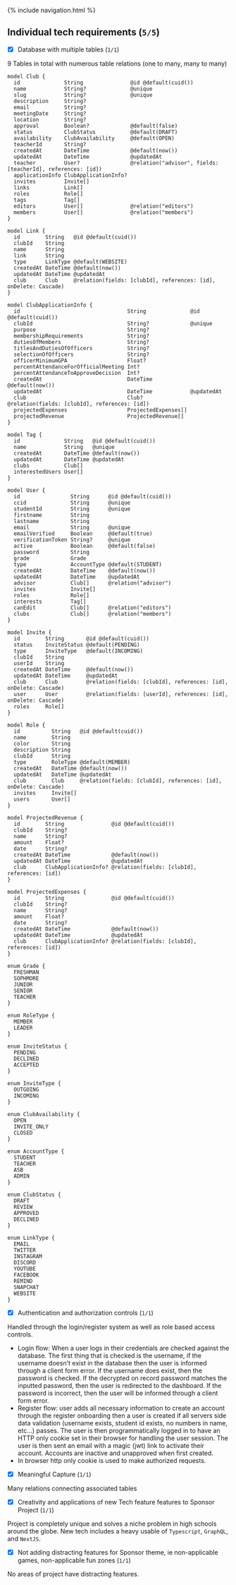 {% include navigation.html %}

## Individual tech requirements (`5/5`)

- [x] Database with multiple tables (`1/1`)

9 Tables in total with numerous table relations (one to many, many to many)

```prisma
model Club {
  id              String               @id @default(cuid())
  name            String?              @unique
  slug            String?              @unique
  description     String?
  email           String?
  meetingDate     String?
  location        String?
  approval        Boolean?             @default(false)
  status          ClubStatus           @default(DRAFT)
  availability    ClubAvailability     @default(OPEN)
  teacherId       String?
  createdAt       DateTime             @default(now())
  updatedAt       DateTime             @updatedAt
  teacher         User?                @relation("advisor", fields: [teacherId], references: [id])
  applicationInfo ClubApplicationInfo?
  invites         Invite[]
  links           Link[]
  roles           Role[]
  tags            Tag[]
  editors         User[]               @relation("editors")
  members         User[]               @relation("members")
}

model Link {
  id        String   @id @default(cuid())
  clubId    String
  name      String
  link      String
  type      LinkType @default(WEBSITE)
  createdAt DateTime @default(now())
  updatedAt DateTime @updatedAt
  club      Club     @relation(fields: [clubId], references: [id], onDelete: Cascade)
}

model ClubApplicationInfo {
  id                                  String              @id @default(cuid())
  clubId                              String?             @unique
  purpose                             String?
  membershipRequirements              String?
  dutiesOfMembers                     String?
  titlesAndDutiesOfOfficers           String?
  selectionOfOfficers                 String?
  officerMinimumGPA                   Float?
  percentAttendanceForOfficialMeeting Int?
  percentAttendanceToApproveDecision  Int?
  createdAt                           DateTime            @default(now())
  updatedAt                           DateTime            @updatedAt
  club                                Club?               @relation(fields: [clubId], references: [id])
  projectedExpenses                   ProjectedExpenses[]
  projectedRevenue                    ProjectedRevenue[]
}

model Tag {
  id              String   @id @default(cuid())
  name            String   @unique
  createdAt       DateTime @default(now())
  updatedAt       DateTime @updatedAt
  clubs           Club[]
  interestedUsers User[]
}

model User {
  id                String      @id @default(cuid())
  ccid              String      @unique
  studentId         String      @unique
  firstname         String
  lastname          String
  email             String      @unique
  emailVerified     Boolean     @default(true)
  verificationToken String?     @unique
  active            Boolean     @default(false)
  password          String
  grade             Grade
  type              AccountType @default(STUDENT)
  createdAt         DateTime    @default(now())
  updatedAt         DateTime    @updatedAt
  advisor           Club[]      @relation("advisor")
  invites           Invite[]
  roles             Role[]
  interests         Tag[]
  canEdit           Club[]      @relation("editors")
  clubs             Club[]      @relation("members")
}

model Invite {
  id        String       @id @default(cuid())
  status    InviteStatus @default(PENDING)
  type      InviteType   @default(INCOMING)
  clubId    String
  userId    String
  createdAt DateTime     @default(now())
  updatedAt DateTime     @updatedAt
  club      Club         @relation(fields: [clubId], references: [id], onDelete: Cascade)
  user      User         @relation(fields: [userId], references: [id], onDelete: Cascade)
  roles     Role[]
}

model Role {
  id          String   @id @default(cuid())
  name        String
  color       String
  description String
  clubId      String
  type        RoleType @default(MEMBER)
  createdAt   DateTime @default(now())
  updatedAt   DateTime @updatedAt
  club        Club     @relation(fields: [clubId], references: [id], onDelete: Cascade)
  invites     Invite[]
  users       User[]
}

model ProjectedRevenue {
  id        String               @id @default(cuid())
  clubId    String?
  name      String?
  amount    Float?
  date      String?
  createdAt DateTime             @default(now())
  updatedAt DateTime             @updatedAt
  club      ClubApplicationInfo? @relation(fields: [clubId], references: [id])
}

model ProjectedExpenses {
  id        String               @id @default(cuid())
  clubId    String?
  name      String?
  amount    Float?
  date      String?
  createdAt DateTime             @default(now())
  updatedAt DateTime             @updatedAt
  club      ClubApplicationInfo? @relation(fields: [clubId], references: [id])
}

enum Grade {
  FRESHMAN
  SOPHMORE
  JUNIOR
  SENIOR
  TEACHER
}

enum RoleType {
  MEMBER
  LEADER
}

enum InviteStatus {
  PENDING
  DECLINED
  ACCEPTED
}

enum InviteType {
  OUTGOING
  INCOMING
}

enum ClubAvailability {
  OPEN
  INVITE_ONLY
  CLOSED
}

enum AccountType {
  STUDENT
  TEACHER
  ASB
  ADMIN
}

enum ClubStatus {
  DRAFT
  REVIEW
  APPROVED
  DECLINED
}

enum LinkType {
  EMAIL
  TWITTER
  INSTAGRAM
  DISCORD
  YOUTUBE
  FACEBOOK
  REMIND
  SNAPCHAT
  WEBSITE
}
```

- [x] Authentication and authorization controls (`1/1`)

Handled through the login/register system as well as role based access controls.

- Login flow: When a user logs in their credentials are checked against the database. The first thing that is checked is the username, if the username doesn't exist in the database then the user is informed through a client form error. If the username does exist, then the password is checked. If the decrypted on record password matches the inputted password, then the user is redirected to the dashboard. If the password is incorrect, then the user will be informed through a client form error.
- Register flow: user adds all necessary information to create an account through the register onboarding then a user is created if all servers side data validation (username exists, student id exists, no numbers in name, etc...) passes. The user is then programmatically logged in to have an HTTP only cookie set in their browser for handling the user session. The user is then sent an email with a magic (jwt) link to activate their account. Accounts are inactive and unapproved when first created.
- In browser http only cookie is used to make authorized requests.

- [x] Meaningful Capture (`1/1`)

Many relations connecting associated tables

- [x] Creativity and applications of new Tech feature features to Sponsor Project (`1/1`)

Project is completely unique and solves a niche problem in high schools around the globe. New tech includes a heavy usable of `Typescript`, `GraphQL`, and `NextJS`.

- [x] Not adding distracting features for Sponsor theme, ie non-applicable games, non-applicable fun zones (`1/1`)

No areas of project have distracting features.
